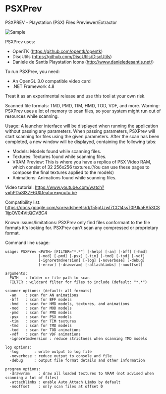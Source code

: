 # PSXPrev

PSXPREV - Playstation (PSX) Files Previewer/Extractor

![Sample](https://i.snipboard.io/hLlNy5.jpg)

PSXPrev uses:
- OpenTK (https://github.com/opentk/opentk)
- DiscUtils (https://github.com/DiscUtils/DiscUtils)
- Daniele de Santis Playstation Icons (http://www.danieledesantis.net/)

To run PSXPrev, you need:
- An OpenGL 3.0 compatible video card
- .NET Framework 4.8

Treat it as an experimental release and use this tool at your own risk.

Scanned file formats: TMD, PMD, TIM, HMD, TOD, VDF, and more.
Warning: PSXPrev uses a lot of memory to scan files, so your system might run out of resources while scanning.

Usage:
A launcher interface will be displayed when running the application without passing any parameters.
When passing parameters, PSXPrev will start scanning for files using the given parameters.
After the scan has been completed, a new window will be displayed, containing the following tabs:
- Models:  Models found while scanning files.
- Textures: Textures found while scanning files.
- VRAM Preview: This is where you have a replica of PSX Video RAM, which consist of 32 256x256 textures.(You can use these pages to compose the final textures applied to the models)
- Animations: Animations found while scanning files.

Video tutorial:
<https://www.youtube.com/watch?v=hPDa8l3ZE6U&feature=youtu.be>

Compatibility list:
<https://docs.google.com/spreadsheets/d/155pUzwl7CC14ssT0PJkaEA53CS1ijpOV04VitQCVBC4>

Known issues/limitations:
PSXPrev only find files conformant to the file formats it's looking for. PSXPrev can't scan any compressed or proprietary format.

Command line usage:
```
usage: PSXPrev <PATH> [FILTER="*.*"] [-help] [-an] [-bff] [-hmd]
               [-mod] [-pmd] [-psx] [-tim] [-tmd] [-tod] [-vdf]
               [-ignoretmdversion] [-log] [-noverbose] [-debug]
               [-error] [-drawvram] [-attachlimbs] [-nooffset]

arguments:
  PATH   : folder or file path to scan
  FILTER : wildcard filter for files to include (default: "*.*")

scanner options: (default: all formats)
  -an    : scan for AN animations
  -bff   : scan for BFF models
  -hmd   : scan for HMD models, textures, and animations
  -mod   : scan for MOD models
  -pmd   : scan for PMD models
  -psx   : scan for PSX models
  -tim   : scan for TIM textures
  -tmd   : scan for TMD models
  -tod   : scan for TOD animations
  -vdf   : scan for VDF animations
  -ignoretmdversion : reduce strictness when scanning TMD models

log options:
  -log       : write output to log file
  -noverbose : reduce output to console and file
  -debug     : output file format details and other information

program options:
  -drawvram    : draw all loaded textures to VRAM (not advised when scanning a lot of files)
  -attachlimbs : enable Auto Attach Limbs by default
  -nooffset    : only scan files at offset 0
```
